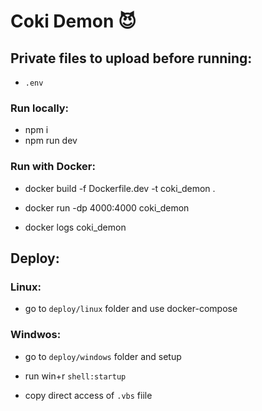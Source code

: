 # Coki Demon 😈

## Private files to upload before running:

- `.env`

### Run locally:

- npm i
- npm run dev

### Run with Docker:

- docker build -f Dockerfile.dev -t coki_demon .

- docker run -dp 4000:4000 coki_demon

- docker logs coki_demon

## Deploy:

### Linux:

- go to `deploy/linux` folder and use docker-compose

### Windwos:

- go to `deploy/windows` folder and setup

- run win+r `shell:startup`

- copy direct access of `.vbs` fiile
